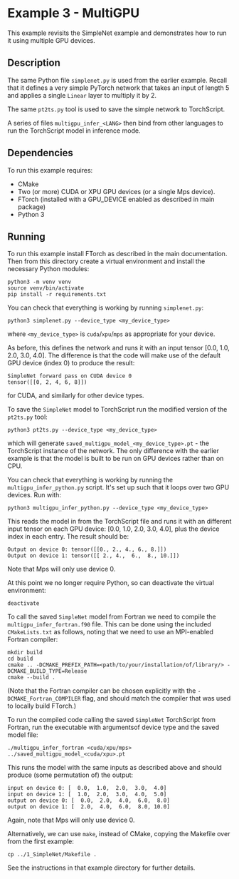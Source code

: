# Example 3 - MultiGPU

This example revisits the SimpleNet example and demonstrates how to run it using
multiple GPU devices.


## Description

The same Python file `simplenet.py` is used from the earlier example. Recall
that it defines a very simple PyTorch network that takes an input of length 5
and applies a single `Linear` layer to multiply it by 2.

The same `pt2ts.py` tool is used to save the simple network to TorchScript.

A series of files `multigpu_infer_<LANG>` then bind from other languages to run
the TorchScript model in inference mode.

## Dependencies

To run this example requires:

- CMake
- Two (or more) CUDA or XPU GPU devices (or a single Mps device).
- FTorch (installed with a GPU_DEVICE enabled as described in main package)
- Python 3

## Running

To run this example install FTorch as described in the main documentation. Then from
this directory create a virtual environment and install the necessary Python modules:
```
python3 -m venv venv
source venv/bin/activate
pip install -r requirements.txt
```

You can check that everything is working by running `simplenet.py`:
```
python3 simplenet.py --device_type <my_device_type>
```
where `<my_device_type>` is `cuda`/`xpu`/`mps` as appropriate for your device.

As before, this defines the network and runs it with an input tensor
[0.0, 1.0, 2.0, 3.0, 4.0]. The difference is that the code will make use of the
default GPU device (index 0) to produce the result:
```
SimpleNet forward pass on CUDA device 0
tensor([[0, 2, 4, 6, 8]])
```
for CUDA, and similarly for other device types.

To save the `SimpleNet` model to TorchScript run the modified version of the
`pt2ts.py` tool:
```
python3 pt2ts.py --device_type <my_device_type>
```
which will generate `saved_multigpu_model_<my_device_type>.pt` - the TorchScript
instance of the network. The only difference with the earlier example is that
the model is built to be run on GPU devices rather than on CPU.

You can check that everything is working by running the
`multigpu_infer_python.py` script. It's set up such that it loops over two GPU
devices. Run with:
```
python3 multigpu_infer_python.py --device_type <my_device_type>
```
This reads the model in from the TorchScript file and runs it with an different input
tensor on each GPU device: [0.0, 1.0, 2.0, 3.0, 4.0], plus the device index in each
entry. The result should be:
```
Output on device 0: tensor([[0., 2., 4., 6., 8.]])
Output on device 1: tensor([[ 2., 4.,  6.,  8., 10.]])
```
Note that Mps will only use device 0.

At this point we no longer require Python, so can deactivate the virtual environment:
```
deactivate
```

To call the saved `SimpleNet` model from Fortran we need to compile the
`multigpu_infer_fortran.f90` file. This can be done using the included
`CMakeLists.txt` as follows, noting that we need to use an MPI-enabled Fortran
compiler:
```
mkdir build
cd build
cmake .. -DCMAKE_PREFIX_PATH=<path/to/your/installation/of/library/> -DCMAKE_BUILD_TYPE=Release
cmake --build .
```

(Note that the Fortran compiler can be chosen explicitly with the `-DCMAKE_Fortran_COMPILER` flag,
and should match the compiler that was used to locally build FTorch.)

To run the compiled code calling the saved `SimpleNet` TorchScript from
Fortran, run the executable with argumentsof device type and the saved model file:
```
./multigpu_infer_fortran <cuda/xpu/mps> ../saved_multigpu_model_<cuda/xpu>.pt
```

This runs the model with the same inputs as described above and should produce (some
permutation of) the output:
```
input on device 0: [  0.0,  1.0,  2.0,  3.0,  4.0]
input on device 1: [  1.0,  2.0,  3.0,  4.0,  5.0]
output on device 0: [  0.0,  2.0,  4.0,  6.0,  8.0]
output on device 1: [  2.0,  4.0,  6.0,  8.0, 10.0]
```
Again, note that Mps will only use device 0.

Alternatively, we can use `make`, instead of CMake, copying the Makefile over from the
first example:
```
cp ../1_SimpleNet/Makefile .
```
See the instructions in that example directory for further details.
